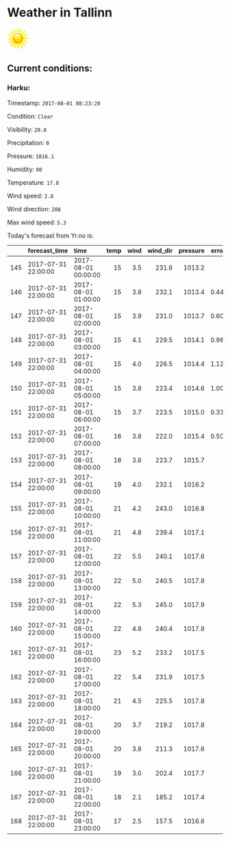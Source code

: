 # Weather in Tallinn 

<img src= 'images/sun.jpg' width= '50' /> 

## Current conditions: 

### Harku: 

Timestamp: ``` 2017-08-01 08:23:20 ``` 

Condition: ``` Clear ``` 

Visibility: ``` 20.0 ``` 

Precipitation: ``` 0 ``` 

Pressure: ``` 1016.1 ``` 

Humidity: ``` 90 ``` 

Temperature: ``` 17.8 ``` 

Wind speed: ``` 2.8 ``` 

Wind direction: ``` 208 ``` 

Max wind speed: ``` 5.3 ``` 


 Today's forecast from Yr.no is: 

|    |forecast_time       |time                | temp| wind| wind_dir| pressure| error_temp|
|:---|:-------------------|:-------------------|----:|----:|--------:|--------:|----------:|
|145 |2017-07-31 22:00:00 |2017-08-01 00:00:00 |   15|  3.5|    231.6|   1013.2|         NA|
|146 |2017-07-31 22:00:00 |2017-08-01 01:00:00 |   15|  3.8|    232.1|   1013.4|  0.4478261|
|147 |2017-07-31 22:00:00 |2017-08-01 02:00:00 |   15|  3.9|    231.0|   1013.7|  0.6000000|
|148 |2017-07-31 22:00:00 |2017-08-01 03:00:00 |   15|  4.1|    229.5|   1014.1|  0.9827586|
|149 |2017-07-31 22:00:00 |2017-08-01 04:00:00 |   15|  4.0|    226.5|   1014.4|  1.1275862|
|150 |2017-07-31 22:00:00 |2017-08-01 05:00:00 |   15|  3.8|    223.4|   1014.6|  1.0034483|
|151 |2017-07-31 22:00:00 |2017-08-01 06:00:00 |   15|  3.7|    223.5|   1015.0|  0.3344828|
|152 |2017-07-31 22:00:00 |2017-08-01 07:00:00 |   16|  3.8|    222.0|   1015.4|  0.5000000|
|153 |2017-07-31 22:00:00 |2017-08-01 08:00:00 |   18|  3.6|    223.7|   1015.7|         NA|
|154 |2017-07-31 22:00:00 |2017-08-01 09:00:00 |   19|  4.0|    232.1|   1016.2|         NA|
|155 |2017-07-31 22:00:00 |2017-08-01 10:00:00 |   21|  4.2|    243.0|   1016.8|         NA|
|156 |2017-07-31 22:00:00 |2017-08-01 11:00:00 |   21|  4.8|    239.4|   1017.1|         NA|
|157 |2017-07-31 22:00:00 |2017-08-01 12:00:00 |   22|  5.5|    240.1|   1017.6|         NA|
|158 |2017-07-31 22:00:00 |2017-08-01 13:00:00 |   22|  5.0|    240.5|   1017.8|         NA|
|159 |2017-07-31 22:00:00 |2017-08-01 14:00:00 |   22|  5.3|    245.0|   1017.9|         NA|
|160 |2017-07-31 22:00:00 |2017-08-01 15:00:00 |   22|  4.8|    240.4|   1017.8|         NA|
|161 |2017-07-31 22:00:00 |2017-08-01 16:00:00 |   23|  5.2|    233.2|   1017.5|         NA|
|162 |2017-07-31 22:00:00 |2017-08-01 17:00:00 |   22|  5.4|    231.9|   1017.5|         NA|
|163 |2017-07-31 22:00:00 |2017-08-01 18:00:00 |   21|  4.5|    225.5|   1017.8|         NA|
|164 |2017-07-31 22:00:00 |2017-08-01 19:00:00 |   20|  3.7|    219.2|   1017.8|         NA|
|165 |2017-07-31 22:00:00 |2017-08-01 20:00:00 |   20|  3.8|    211.3|   1017.6|         NA|
|166 |2017-07-31 22:00:00 |2017-08-01 21:00:00 |   19|  3.0|    202.4|   1017.7|         NA|
|167 |2017-07-31 22:00:00 |2017-08-01 22:00:00 |   18|  2.1|    185.2|   1017.4|         NA|
|168 |2017-07-31 22:00:00 |2017-08-01 23:00:00 |   17|  2.5|    157.5|   1016.6|         NA|
